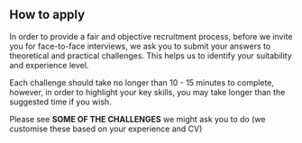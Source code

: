 ## How to apply

In order to provide a fair and objective recruitment process, before we invite you for face-to-face interviews, we ask you to submit your answers to theoretical and practical challenges. This helps us to identify your suitability and experience level.

Each challenge should take no longer than 10 - 15 minutes to complete, however, in order to highlight your key skills, you may take longer than the suggested time if you wish.

Please see **SOME OF THE CHALLENGES** we might ask you to do (we customise these based on your experience and CV)

